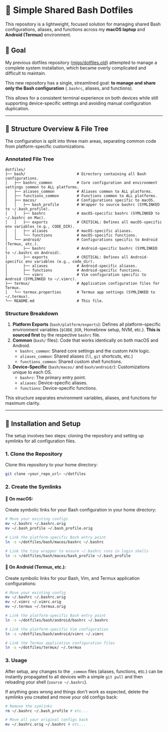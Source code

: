 # 🐚 Simple Shared Bash Dotfiles

This repository is a lightweight, focused solution for managing shared Bash configurations, aliases, and functions across my **macOS laptop** and **Android (Termux)** environment.

## 🎯 Goal

My previous dotfiles repository ([mjgs/dotfiles.old](https://github.com/mjgs/dotfiles.old)) attempted to manage a complete system installation, which became overly complicated and difficult to maintain.

This new repository has a single, streamlined goal: **to manage and share only the Bash configuration** (`.bashrc`, aliases, and functions).

This allows for a consistent terminal experience on both devices while still supporting device-specific settings and avoiding manual configuration duplication.

-----

## 📂 Structure Overview & File Tree

The configuration is split into three main areas, separating common code from platform-specific customizations.

### Annotated File Tree

```
dotfiles/
├── bash/                       # Directory containing all Bash configurations.
│   ├── bashrc_common           # Core configuration and environment settings common to ALL platforms.
│   ├── aliases_common          # Aliases common to ALL platforms.
│   ├── functions_common        # Functions common to ALL platforms.
│   ├── macos/                  # Configurations specific to macOS.
│   │   ├── bash_profile        # Wrapper to source bashrc (SYMLINKED to ~/.bash_profile).
│   │   ├── bashrc              # macOS-specific bashrc (SYMLINKED to ~/.bashrc on Mac).
│   │   ├── exports             # CRITICAL: Defines all macOS-specific env variables (e.g., CODE_DIR).
│   │   ├── aliases             # macOS-specific aliases.
│   │   └── functions           # macOS-specific functions.
│   └── android/                # Configurations specific to Android (Termux, etc.).
│       ├── bashrc              # Android-specific bashrc (SYMLINKED to ~/.bashrc on Android).
│       ├── exports             # CRITICAL: Defines all Android-specific env variables (e.g., code_dir).
│       ├── aliases             # Android-specific aliases.
│       ├── functions           # Android-specific functions.
│       └── vimrc               # Vim configuration specific to Android (SYMLINKED to ~/.vimrc).
├── termux/                     # Application configuration files for Termux.
│   └── termux.properties       # Termux app settings (SYMLINKED to ~/.termux).
└── README.md                   # This file.
```

### Structure Breakdown

1.  **Platform Exports** (`bash/platform/exports`): Defines all platform-specific environment variables (`$CODE_DIR`, Homebrew setup, NVM, etc.). **This is sourced first** by the respective `bashrc` file.
2.  **Common** (`bash/` files): Code that works identically on both macOS and Android.
      * `bashrc_common`: Shared core settings and the custom `PATH` logic.
      * `aliases_common`: Shared aliases (`ll`, `git` shortcuts, etc.)
      * `functions_common`: Shared custom shell functions.
3.  **Device-Specific** (`bash/macos/` and `bash/android/`): Customizations unique to each OS.
      * `bashrc`: The primary entry point.
      * `aliases`: Device-specific aliases.
      * `functions`: Device-specific functions.

This structure separates environment variables, aliases, and functions for maximum clarity.

-----

## 🚀 Installation and Setup

The setup involves two steps: cloning the repository and setting up symlinks for all configuration files.

### 1. Clone the Repository

Clone this repository to your home directory:

```bash
git clone <your_repo_url> ~/dotfiles
```

### 2. Create the Symlinks

#### 🍎 On macOS:

Create symbolic links for your Bash configuration in your home directory:

```bash
# Move your existing configs
mv ~/.bashrc ~/.bashrc.orig
mv ~/.bash_profile ~/.bash_profile.orig

# Link the platform-specific Bash entry point
ln -s ~/dotfiles/bash/macos/bashrc ~/.bashrc

# Link the tiny wrapper to ensure ~/.bashrc runs in login shells
ln -s ~/dotfiles/bash/macos/bash_profile ~/.bash_profile
```

#### 🤖 On Android (Termux, etc.):

Create symbolic links for your Bash, Vim, and Termux application configurations:

```bash
# Move your existing config
mv ~/.bashrc ~/.bashrc.orig
mv ~/.vimrc ~/.vimrc.orig
mv ~/.termux ~/.termux.orig

# Link the platform-specific Bash entry point
ln -s ~/dotfiles/bash/android/bashrc ~/.bashrc

# Link the platform-specific Vim configuration
ln -s ~/dotfiles/bash/android/vimrc ~/.vimrc

# Link the Termux application configuration files
ln -s ~/dotfiles/termux/ ~/.termux
```

### 3. Usage

After setup, any changes to the `_common` files (aliases, functions, etc.) can be instantly propagated to all devices with a simple `git pull` and then reloading your shell (`source ~/.bashrc`).

If anything goes wrong and things don't work as expected, delete the symlinks you created and move your old configs back:

```bash
# Remove the symlinks
rm ~/.bashrc ~/.bash_profile # etc...

# Move all your original configs back
mv ~/.bashrc.orig ~/.bashrc # etc...
```
